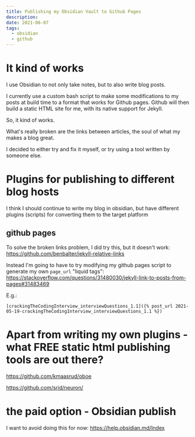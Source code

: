 ```yaml
---
title: Publishing my Obsidian Vault to Github Pages
description:
date: 2021-06-07
tags:
  - obsidian
  - github
---
```


# It kind of works

I use Obsidian to not only take notes, but to also write blog posts.

I currently use a custom bash script to make some modifications to my posts at build time to a format that works for Github pages. Github will then build a static HTML site for me, with its native support for Jekyll.

So, it kind of works.

What's really broken are the links between articles, the soul of what my makes a blog great.

I decided to either try and fix it myself, or try using a tool written by someone else.

# Plugins for publishing to different blog hosts

I think I should continue to write my blog in obsidian, but have different plugins (scripts) for converting them to the target platform

## github pages

To solve the broken links problem, I did try this, but it doesn't work: https://github.com/benbalter/jekyll-relative-links

Instead I'm going to have to try modifying my github pages script to generate my own `page_url` "liquid tags": https://stackoverflow.com/questions/31480030/jekyll-link-to-posts-from-pages#31483469

E.g.:

	[crackingTheCodingInterview_interviewQuestions_1.1]({% post_url 2021-05-19-crackingTheCodingInterview_interviewQuestions_1.1 %})


# Apart from writing my own plugins - what FREE static html publishing tools are out there?

https://github.com/kmaasrud/oboe

https://github.com/srid/neuron/

# the paid option - Obsidian publish

I want to avoid doing this for now: https://help.obsidian.md/Index